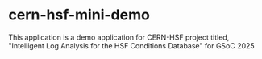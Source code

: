 # cern-hsf-mini-demo
This application is a demo application for CERN-HSF project titled, "Intelligent Log Analysis for the HSF Conditions Database" for GSoC 2025
